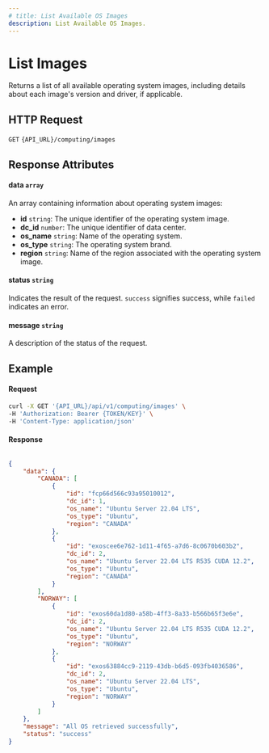 ```yaml
---
# title: List Available OS Images
description: List Available OS Images.
---
```


# List Images

Returns a list of all available operating system images, including details about each image's version and driver, if applicable.

## HTTP Request

`GET` `{API_URL}/computing/images`

## Response Attributes

#### data `array`

An array containing information about operating system images:

- **id** `string`: The unique identifier of the operating system image.
- **dc_id** `number`: The unique identifier of data center.
- **os_name** `string`: Name of the operating system.
- **os_type** `string`: The operating system brand.
- **region** `string`: Name of the region associated with the operating system image.

#### status `string`

Indicates the result of the request. `success` signifies success, while `failed` indicates an error.

#### message `string`

A description of the status of the request.

## Example

#### Request

```bash
curl -X GET '{API_URL}/api/v1/computing/images' \
-H 'Authorization: Bearer {TOKEN/KEY}' \
-H 'Content-Type: application/json'
```

#### Response

```json

{
    "data": {
        "CANADA": [
            {
                "id": "fcp66d566c93a95010012",
                "dc_id": 1,
                "os_name": "Ubuntu Server 22.04 LTS",
                "os_type": "Ubuntu",
                "region": "CANADA"
            },
            {
                "id": "exoscee6e762-1d11-4f65-a7d6-8c0670b603b2",
                "dc_id": 2,
                "os_name": "Ubuntu Server 22.04 LTS R535 CUDA 12.2",
                "os_type": "Ubuntu",
                "region": "CANADA"
            }
        ],
        "NORWAY": [
            {
                "id": "exos60da1d80-a58b-4ff3-8a33-b566b65f3e6e",
                "dc_id": 2,
                "os_name": "Ubuntu Server 22.04 LTS R535 CUDA 12.2",
                "os_type": "Ubuntu",
                "region": "NORWAY"
            },
            {
                "id": "exos63884cc9-2119-43db-b6d5-093fb4036586",
                "dc_id": 2,
                "os_name": "Ubuntu Server 22.04 LTS",
                "os_type": "Ubuntu",
                "region": "NORWAY"
            }
        ]
    },
    "message": "All OS retrieved successfully",
    "status": "success"
}

```
